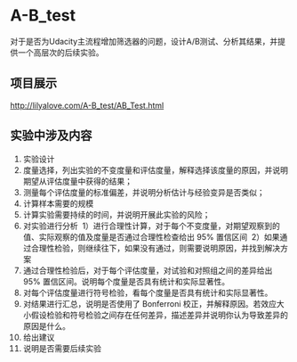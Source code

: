 # A-B_test
对于是否为Udacity主流程增加筛选器的问题，设计A/B测试、分析其结果，并提供一个高层次的后续实验。

## 项目展示
http://lilyalove.com/A-B_test/AB_Test.html

## 实验中涉及内容
1. 实验设计
2. 度量选择，列出实验的不变度量和评估度量，解释选择该度量的原因，并说明期望从评估度量中获得的结果；
3. 测量每个评估度量的标准偏差，并说明分析估计与经验变异是否类似；
4. 计算样本需要的规模
5. 计算实验需要持续的时间，并说明开展此实验的风险；
6. 对实验进行分析
  1）进行合理性计算，对于每个不变度量，对期望观察到的值、实际观察的值及度量是否通过合理性检查给出 95% 置信区间
  2）如果通过合理性检验，则继续往下，如果没有通过，则需要说明原因，并找到解决方案
7. 通过合理性检验后，对于每个评估度量，对试验和对照组之间的差异给出 95% 置信区间。说明每个度量是否具有统计和实际显著性。
8. 对每个评估度量进行符号检验，看每个度量是否具有统计和实际显著性。
9. 对结果进行汇总，说明是否使用了 Bonferroni 校正，并解释原因。若效应大小假设检验和符号检验之间存在任何差异，描述差异并说明你认为导致差异的原因是什么。
10. 给出建议
11. 说明是否需要后续实验
